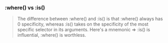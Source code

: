 ### :where() vs :is()> The difference between :where() and :is() is that :where() always has 0 specificity, whereas :is() takes on the specificity of the most specific selector in its arguments.> Here's a mnemonic => :is() is influential, :where() is worthless.
